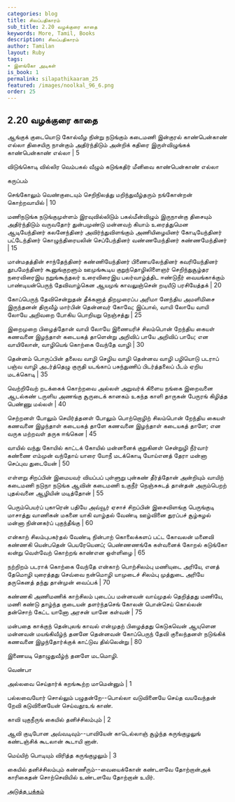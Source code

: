 ```yaml
---
categories: blog
title: சிலப்பதிகாரம்
sub_title: 2.20 வழக்குரை காதை
keywords: More, Tamil, Books
description: சிலப்பதிகாரம்
author: Tamilan
layout: Ruby
tags:
- இளங்கோ அடிகள்
is_book: 1
permalink: silapathikaaram_25
featured: /images/noolkal_96_6.png
order: 25
---
```



## 2.20 வழக்குரை காதை

ஆங்குக் குடையொடு கோல்வீழ நின்று நடுங்கும் கடைமணி இன்குரல் காண்பென்காண் எல்லா திசையிரு நான்கும் அதிர்ந்திடும் அன்றிக் கதிரை இருள்விழுங்கக் காண்பென்காண் எல்லா | 5

விடுங்கொடி வில்லிர வெம்பகல் வீழும் கடுங்கதிர் மீனிவை காண்பென்காண் எல்லா

கருப்பம்

செங்கோலும் வெண்குடையும் செறிநிலத்து மறிந்துவீழ்தரும் நங்கோன்றன் கொற்றவாயில் | 10

மணிநடுங்க நடுங்குமுள்ளம் இரவுவில்லிடும் பகல்மீன்விழும் இருநான்கு திசையும் அதிர்ந்திடும் வருவதோர் துன்பமுண்டு மன்னவற் கியாம் உரைத்துமென ஆடியேந்தினர் கலனேந்தினர் அவிர்ந்துவிளங்கும் அணியிழையினர் கோடியேந்தினர் பட்டேந்தினர் கொழுந்திரையலின் செப்பேந்தினர் வண்ணமேந்தினர் சுண்ணமேந்தினர் | 15

மான்மதத்தின் சாந்தேந்தினர் கண்ணியேந்தினர் பிணையலேந்தினர் கவரியேந்தினர் தூபமேந்தினர் கூனுங்குறளும் ஊமுங்கூடிய குறுந்தொழிலிளைஞர் செறிந்துசூழ்தர நரைவிரைஇய நறுங்கூந்தலர் உரைவிரைஇய பலர்வாழ்த்திட ஈண்டுநீர் வையங்காக்கும் பாண்டியன்பெருந் தேவிவாழ்கென ஆயமுங் காவலுஞ்சென் றடியீடு பரசியேத்தக் | 20

கோப்பெருந் தேவிசென்றுதன் தீக்கனாத் திறமுரைப்ப அரிமா னேந்திய அமளிமிசை இருந்தனன் திருவீழ் மார்பின் தென்னவர் கோவே; இப்பால், வாயி லோயே வாயி லோயே அறிவறை போகிய பொறியறு நெஞ்சத்து | 25

இறைமுறை பிழைத்தோன் வாயி லோயே இணையரிச் சிலம்பொன் றேந்திய கையள் கணவனை இழந்தாள் கடையகத் தாளென்று அறிவிப் பாயே அறிவிப் பாயே; என வாயிலோன், வாழியெங் கொற்கை வேந்தே வாழி | 30

தென்னம் பொருப்பின் தலைவ வாழி செழிய வாழி தென்னவ வாழி பழியொடு படராப் பஞ்வ வாழி அடர்த்தெழு குருதி யடங்காப் பசுந்துணிப் பிடர்த்தலைப் பீடம் ஏறிய மடக்கொடி | 35

வெற்றிவேற் றடக்கைக் கொற்றவை அல்லள் அறுவர்க் கிளைய நங்கை இறைவனை ஆடல்கண் டருளிய அணங்கு சூருடைக் கானகம் உகந்த காளி தாருகன் பேருரங் கிழித்த பெண்ணு மல்லள் | 40

செற்றனள் போலும் செயிர்த்தனள் போலும் பொற்றொழிற் சிலம்பொன் றேந்திய கையள் கணவனை இழந்தாள் கடையகத் தாளே கணவனை இழந்தாள் கடையகத் தாளே; என வருக மற்றவள் தருக ஈங்கென | 45

வாயில் வந்து கோயில் காட்டக் கோயில் மன்னனைக் குறுகினள் சென்றுழி நீர்வார் கண்ணை எம்முன் வந்தோய் யாரை யோநீ மடக்கொடி யோய்எனத் தேரா மன்னா செப்புவ துடையேன் | 50

எள்ளறு சிறப்பின் இமையவர் வியப்பப் புள்ளுறு புன்கண் தீர்த்தோன் அன்றியும் வாயிற் கடைமணி நடுநா நடுங்க ஆவின் கடைமணி உகுநீர் நெஞ்சுசுடத் தான்தன் அரும்பெறற் புதல்வனை ஆழியின் மடித்தோன் | 55

பெரும்பெயர்ப் புகாரென் பதியே அவ்வூர் ஏசாச் சிறப்பின் இசைவிளங்கு பெருங்குடி மாசாத்து வாணிகன் மகனை யாகி வாழ்தல் வேண்டி ஊழ்வினை துரப்பச் சூழ்கழல் மன்னா நின்னகர்ப் புகுந்தீங்கு | 60

என்காற் சிலம்புபகர்தல் வேண்டி நின்பாற் கொலைக்களப் பட்ட கோவலன் மனைவி கண்ணகி யென்பதென் பெயரேயெனப்; பெண்ணணங்கே கள்வனைக் கோறல் கடுங்கோ லன்று வெள்வேற் கொற்றங் காண்என ஒள்ளிழை | 65

நற்றிறம் படராக் கொற்கை வேந்தே என்காற் பொற்சிலம்பு மணியுடை அரியே, எனத் தேமொழி யுரைத்தது செவ்வை நன்மொழி யாமுடைச் சிலம்பு முத்துடை அரியே தருகெனத் தந்து தான்முன் வைப்பக் | 70

கண்ணகி அணிமணிக் காற்சிலம் புடைப்ப மன்னவன் வாய்முதல் தெறித்தது மணியே, மணி கண்டு தாழ்ந்த குடையன் தளர்ந்தசெங் கோலன் பொன்செய் கொல்லன் தன்சொற் கேட்ட யானோ அரசன் யானே கள்வன் | 75

மன்பதை காக்குந் தென்புலங் காவல் என்முதற் பிழைத்தது கெடுகவென் ஆயுளென மன்னவன் மயங்கிவீழ்ந் தனனே தென்னவன் கோப்பெருந் தேவி குலைந்தனள் நடுங்கிக் கணவனை இழந்தோர்க்குக் காட்டுவ தில்லென்று | 80

இணையடி தொழுதுவீழ்ந் தனளே மடமொழி.

வெண்பா

அல்லவை செய்தார்க் கறங்கூற்ற மாமென்னும் | 1

பல்லவையோர் சொல்லும் பழுதன்றே--பொல்லா வடுவினையே செய்த வயவேந்தன் றேவி கடுவினையேன் செய்வதூஉங் காண்.

காவி யுகுநீருங் கையில் தனிச்சிலம்பும் | 2

ஆவி குடிபோன அவ்வடிவும்--பாவியேன் காடெல்லாஞ் சூழ்ந்த கருங்குழலுங் கண்டஞ்சிக் கூடலான் கூடாயி னான்.

மெய்யிற் பொடியும் விரித்த கருங்குழலும் | 3

கையில் தனிச்சிலம்பும் கண்ணீரும்--வையைக்கோன் கண்டளவே தோற்றான்அக் காரிகைதன் சொற்செவியில் உண்டளவே தோற்றான் உயிர்.

[அடுத்த பக்கம்](silapathikaaram_26)